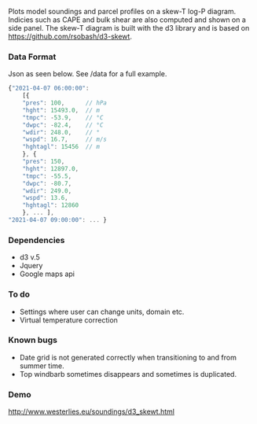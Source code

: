 Plots model soundings and parcel profiles on a skew-T log-P diagram. Indicies such as CAPE and bulk shear are also computed and shown on a side panel. The skew-T diagram is built with the d3 library and is based on https://github.com/rsobash/d3-skewt. 

### Data Format
Json as seen below. See /data for a full example.
```javascript
{"2021-04-07 06:00:00": 
    [{
    "pres": 100,      // hPa
    "hght": 15493.0,  // m
    "tmpc": -53.9,    // °C
    "dwpc": -82.4,    // °C
    "wdir": 248.0,    // °
    "wspd": 16.7,     // m/s
    "hghtagl": 15456  // m
    }, {
    "pres": 150, 
    "hght": 12897.0,
    "tmpc": -55.5,
    "dwpc": -80.7,
    "wdir": 249.0,
    "wspd": 13.6,
    "hghtagl": 12860
    }, ... ],
"2021-04-07 09:00:00": ... }
```

### Dependencies
- d3 v.5  
- Jquery  
- Google maps api  

### To do
- Settings where user can change units, domain etc.
- Virtual temperature correction

### Known bugs
- Date grid is not generated correctly when transitioning to and from summer time.
- Top windbarb sometimes disappears and sometimes is duplicated.

### Demo
http://www.westerlies.eu/soundings/d3_skewt.html
